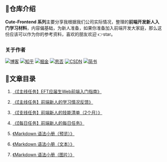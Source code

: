 ## 💌仓库介绍
**Cute-Frontend 系列**主要分享我根据我们公司实际情况，整理的**前端开发新人入门学习材料**，内容偏基础，为新人准备，如果你准备加入前端开发大家庭，那么这份应该可以作为你的参考资料，喜欢的朋友欢迎 👉star。

### 关于作者
[![博客](http://images.pingan8787.com/icon_my1.png)](http://www.pingan8787.com)
[![知乎](http://images.pingan8787.com/icon_zhihu1.png)](https://zhuanlan.zhihu.com/cute-javascript)
[![掘金](http://images.pingan8787.com/icon_juejin2.png)](https://juejin.im/user/586fc337a22b9d0058807d53/posts)
[![思否](http://images.pingan8787.com/icon_sf1.png)](https://segmentfault.com/blog/pingan8787)
[![CSDN](http://images.pingan8787.com/icon_csdn1.png)](https://blog.csdn.net/qq_36380426)
[![简书](http://images.pingan8787.com/icon_jianshu1.png)](https://www.jianshu.com/u/2ec5d94afd60)


## 💌文章目录

1. [《【主线任务】EFT应届生Web前端入门指南》](https://github.com/pingan8787/Leo-JavaScript/blob/master/Cute-Frontend/learningMaterials/%E3%80%90%E4%B8%BB%E7%BA%BF%E4%BB%BB%E5%8A%A1%E3%80%91EFT%E5%BA%94%E5%B1%8A%E7%94%9FWeb%E5%89%8D%E7%AB%AF%E5%85%A5%E9%97%A8%E6%8C%87%E5%8D%97.md) 

2. [《【主线任务】前端新人的学习情况反馈》](https://github.com/pingan8787/Leo-JavaScript/blob/master/Cute-Frontend/learningMaterials/%E3%80%90%E4%B8%BB%E7%BA%BF%E4%BB%BB%E5%8A%A1%E3%80%91%E5%89%8D%E7%AB%AF%E6%96%B0%E4%BA%BA%E7%9A%84%E5%AD%A6%E4%B9%A0%E6%83%85%E5%86%B5%E5%8F%8D%E9%A6%88.md) 

3. [《【支线任务】前端新人的技能清单（2个月）》](https://github.com/pingan8787/Leo-JavaScript/blob/master/Cute-Frontend/learningMaterials/%E3%80%90%E6%94%AF%E7%BA%BF%E4%BB%BB%E5%8A%A1%E3%80%91%E5%89%8D%E7%AB%AF%E6%96%B0%E4%BA%BA%E7%9A%84%E6%8A%80%E8%83%BD%E6%B8%85%E5%8D%95%EF%BC%882%E4%B8%AA%E6%9C%88%EF%BC%89.md) 

4. [《【每日任务】前端新人的每日任务》](https://github.com/pingan8787/Leo-JavaScript/blob/master/Cute-Frontend/learningMaterials/%E3%80%90%E6%AF%8F%E6%97%A5%E4%BB%BB%E5%8A%A1%E3%80%91%E5%89%8D%E7%AB%AF%E6%96%B0%E4%BA%BA%E7%9A%84%E6%AF%8F%E6%97%A5%E4%BB%BB%E5%8A%A1.md) 
5. [《Markdown 语法小册（预览）》](https://github.com/pingan8787/Leo-JavaScript/blob/master/Cute-Frontend/learningMaterials/Markdown%E8%AF%AD%E6%B3%95%E5%B0%8F%E5%86%8C%EF%BC%88%E9%A2%84%E8%A7%88%EF%BC%89.md) 
 
6. [《Markdown 语法小册（文本）》](https://github.com/pingan8787/Leo-JavaScript/blob/master/Cute-Frontend/learningMaterials/Markdown%E8%AF%AD%E6%B3%95%E5%B0%8F%E5%86%8C%EF%BC%88%E6%96%87%E6%9C%AC%EF%BC%89.txt) 

7. [《Markdown 语法小册（图片）》](https://github.com/pingan8787/Leo-JavaScript/blob/master/Cute-Frontend/learningMaterials/Markdown%E5%B8%B8%E7%94%A8%E8%AF%AD%E6%B3%95%E5%B0%8F%E5%86%8C.png) 

